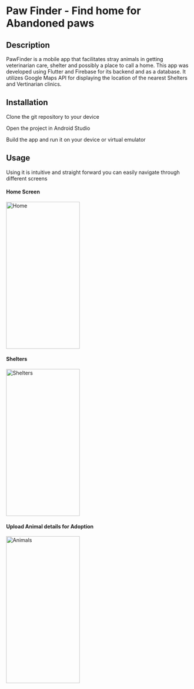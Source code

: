 # Paw Finder - Find home for Abandoned paws
## Description
PawFinder is  a mobile app that facilitates stray animals in getting veterinarian care, shelter and possibly a place to call a home. This app  was developed using Flutter and Firebase for its backend and as a database. It utilizes Google Maps API for displaying the location of the nearest Shelters and Vertinarian clinics.
## Installation
Clone the git repository to your device

Open the project in Android Studio

Build the app and run it on your device or virtual emulator

## Usage
Using it is intuitive and straight forward you can easily navigate through different screens
#### Home Screen
<img src="https://user-images.githubusercontent.com/21291203/230772730-663778ad-2ec1-469b-8ee1-ccf134f3c86a.png" alt="Home" width="200" height="400"/>

#### Shelters
<img src="https://user-images.githubusercontent.com/21291203/230772954-da59a3a4-5530-430b-9e70-75d5cb83295d.png" alt="Shelters" width="200" height="400"/>

#### Upload Animal details for Adoption 
<img src="https://user-images.githubusercontent.com/21291203/230772976-cad2224c-8e73-430b-9102-9e8f21cbb4c3.png" alt="Animals" width="200" height="400"/>
